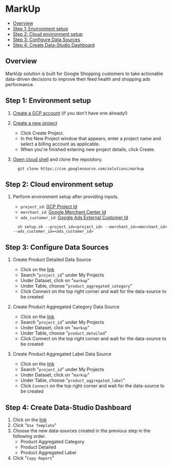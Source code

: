 # MarkUp

*   [Overview](#overview)
*   [Step 1: Environment setup](#step-1-environment-setup)
*   [Step 2: Cloud environment setup](#step-2-cloud-environment-setup)
*   [Step 3: Configure Data Sources](#step-3-configure-data-sources)
*   [Step 4: Create Data-Studio Dashboard](#step-4-data-studio-dashboard)

## Overview

MarkUp solution is built for Google Shopping customers to take actionable
data-driven decisions to improve their feed health and shopping ads performance.

## Step 1: Environment setup

1.  [Create a GCP account](https://cloud.google.com/?authuser=1) (if you don't
    have one already!)

2.  [Create a new project](https://console.cloud.google.com/cloud-resource-manager)

    *   Click Create Project.
    *   In the New Project window that appears, enter a project name and select
        a billing account as applicable.
    *   When you're finished entering new project details, click Create.

3.  [Open cloud shell](https://console.cloud.google.com/cloudshell) and clone
    the repository.

    ```
      git clone https://cse.googlesource.com/solutions/markup
    ```

## Step 2: Cloud environment setup

1.  Perform environment setup after providing inputs.

    *   `project_id`:
        [GCP Project Id](https://cloud.google.com/resource-manager/docs/creating-managing-projects)
    *   `merchant_id`:
        [Google Merchant Center Id](https://support.google.com/merchants/answer/188924?hl=en)
    *   `ads_customer_id`:
        [Google Ads External Customer Id](https://support.google.com/google-ads/answer/1704344?hl=en)

    ```
      sh setup.sh --project_id=<project_id> --merchant_id=<merchant_id> --ads_customer_id=<ads_customer_id>
    ```

## Step 3: Configure Data Sources

1.  Create Product Detailed Data Source

    *   Click on the
        [link](https://datastudio.google.com/c/u/0/datasources/create?connectorId=2)
    *   Search "`project_id`" under My Projects
    *   Under Dataset, click on "`markup`"
    *   Under Table, choose "`product_aggregated_category`"
    *   Click Connect on the top right corner and wait for the data-source to be
        created

2.  Create Product Aggregated Category Data Source

    *   Click on the
        [link](https://datastudio.google.com/c/u/0/datasources/create?connectorId=2)
    *   Search "`project_id`" under My Projects
    *   Under Dataset, click on "`markup`"
    *   Under Table, choose "`product_detailed`"
    *   Click Connect on the top right corner and wait for the data-source to be
        created

3.  Create Product Aggregated Label Data Source

    *   Click on the
        [link](https://datastudio.google.com/c/u/0/datasources/create?connectorId=2)
    *   Search "`project_id`" under My Projects
    *   Under Dataset, click on "`markup`"
    *   Under Table, choose "`product_aggregated_label`"
    *   Click `Connect` on the top right corner and wait for the data-source to
        be created

## Step 4: Create Data-Studio Dashboard

1.  Click on the
    [link](https://datastudio.google.com/c/u/0/reporting/1IsvsvrfAvyhefHK33zxfj72neYfn9YnO/page/e377/preview)
2.  Click "`Use Template`"
3.  Choose the new data-sources created in the previous step in the following
    order.
    *   Product Aggregated Category
    *   Product Detailed
    *   Product Aggregated Label
4.  Click "`Copy Report`"
